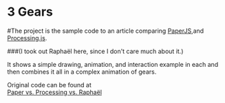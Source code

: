 3 Gears
==================================================

#The project is the sample code to an article comparing [PaperJS](http://paperjs.org/),and [Processing.js](http://processingjs.org/).   

###(I took out Rapha&euml;l here, since I don't care much about it.)
  
It shows a simple drawing, animation, and interaction example in each and then combines it all in a complex animation of gears.  

  
  
Original code can be found at  
[Paper vs. Processing vs. Rapha&euml;l](http://zgrossbart.github.com/3gears)
